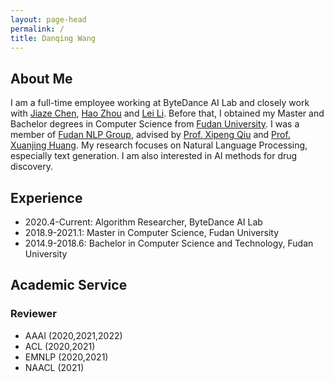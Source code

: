 ```yaml
---
layout: page-head
permalink: /
title: Danqing Wang
---
```


<!-- ## Welcome to My HomePage ! -->
## About Me

I am a full-time employee working at ByteDance AI Lab and closely work with [Jiaze Chen](https://cn.linkedin.com/in/jiaze-chen-00ab2681), [Hao Zhou](https://zhouh.github.io/) and [Lei Li](https://lileicc.github.io/).
Before that, I obtained my Master and Bachelor degrees in Computer Science from [Fudan University](https://www.fudan.edu.cn/). I was a member of [Fudan NLP Group](https://nlp.fudan.edu.cn/), advised by [Prof. Xipeng Qiu](https://xpqiu.github.io/en.html) and [Prof. Xuanjing Huang](https://nlp.fudan.edu.cn/28702/list.htm).
My research focuses on Natural Language Processing, especially text generation. I am also interested in AI methods for drug discovery.

## Experience

* 2020.4-Current: Algorithm Researcher, ByteDance AI Lab
* 2018.9-2021.1: Master in Computer Science, Fudan University
* 2014.9-2018.6: Bachelor in Computer Science and Technology, Fudan University

## Academic Service
<!-- ## PC Member   -->
<!-- Program Committee Member -->
### Reviewer
* AAAI (2020,2021,2022)
* ACL (2020,2021)
* EMNLP (2020,2021)
* NAACL (2021)

